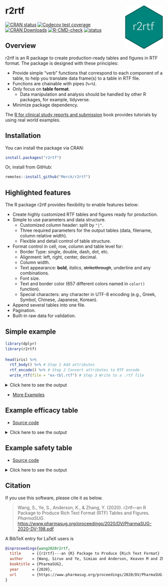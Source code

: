 
<!-- README.md is generated from README.Rmd. Please edit that file -->

# r2rtf <img src="man/figures/logo.png" align="right" width="120" />

<!-- badges: start -->

[![CRAN
status](https://www.r-pkg.org/badges/version/r2rtf)](https://CRAN.R-project.org/package=r2rtf)
[![Codecov test
coverage](https://codecov.io/gh/Merck/r2rtf/branch/master/graph/badge.svg)](https://app.codecov.io/gh/Merck/r2rtf?branch=master)
[![CRAN
Downloads](https://cranlogs.r-pkg.org/badges/r2rtf)](https://cran.r-project.org/package=r2rtf)
[![R-CMD-check](https://github.com/Merck/r2rtf/actions/workflows/R-CMD-check.yaml/badge.svg)](https://github.com/Merck/r2rtf/actions/workflows/R-CMD-check.yaml)
[![status](https://tinyverse.netlify.app/badge/r2rtf)](https://cran.r-project.org/package=r2rtf)
<!-- badges: end -->

## Overview

r2rtf is an R package to create production-ready tables and figures in
RTF format. The package is designed with these principles:

- Provide simple “verb” functions that correspond to each component of a
  table, to help you translate data frame(s) to a table in RTF file.
- Functions are chainable with pipes (`%>%`).
- Only focus on **table format**.
  - Data manipulation and analysis should be handled by other R
    packages, for example, tidyverse.
- Minimize package dependency.

The [R for clinical study reports and submission](https://r4csr.org/)
book provides tutorials by using real world examples.

## Installation

You can install the package via CRAN:

``` r
install.packages("r2rtf")
```

Or, install from GitHub:

``` r
remotes::install_github("Merck/r2rtf")
```

## Highlighted features

The R package r2rtf provides flexibility to enable features below:

- Create highly customized RTF tables and figures ready for production.
- Simple to use parameters and data structure.
  - Customized column header: split by `"|"`.
  - Three required parameters for the output tables (data, filename,
    column relative width).
  - Flexible and detail control of table structure.
- Format control in cell, row, column and table level for:
  - Border Type: single, double, dash, dot, etc.
  - Alignment: left, right, center, decimal.
  - Column width.
  - Text appearance: **bold**, *italics*, ~~strikethrough~~, underline
    and any combinations.
  - Font size.
  - Text and border color (657 different colors named in `color()`
    function).
  - Special characters: any character in UTF-8 encoding (e.g., Greek,
    Symbol, Chinese, Japanese, Korean).
- Append several tables into one file.
- Pagination.
- Built-in raw data for validation.

## Simple example

``` r
library(dplyr)
library(r2rtf)

head(iris) %>%
  rtf_body() %>% # Step 1 Add attributes
  rtf_encode() %>% # Step 2 Convert attributes to RTF encode
  write_rtf(file = "ex-tbl.rtf") # Step 3 Write to a .rtf file
```

<details>
<summary>
Click here to see the output
</summary>
<img src="https://merck.github.io/r2rtf/articles/fig/ex-tbl.png">
</details>

- [More Examples](https://merck.github.io/r2rtf/articles/index.html)

## Example efficacy table

- [Source
  code](https://merck.github.io/r2rtf/articles/example-efficacy.html)

<details>
<summary>
Click here to see the output
</summary>
<img src="https://merck.github.io/r2rtf/articles/fig/efficacy_example.png">
</details>

## Example safety table

- [Source
  code](https://merck.github.io/r2rtf/articles/example-ae-summary.html)

<details>
<summary>
Click here to see the output
</summary>
<img src="https://merck.github.io/r2rtf/articles/fig/ae_example.png">
</details>

## Citation

If you use this software, please cite it as below.

> Wang, S., Ye, S., Anderson, K., & Zhang, Y. (2020). r2rtf—an R Package
> to Produce Rich Text Format (RTF) Tables and Figures. *PharmaSUG*.
> <https://www.pharmasug.org/proceedings/2020/DV/PharmaSUG-2020-DV-198.pdf>

A BibTeX entry for LaTeX users is

``` bibtex
@inproceedings{wang2020r2rtf,
  title     = {{r2rtf}---an {R} Package to Produce {Rich Text Format} ({RTF}) Tables and Figures},
  author    = {Wang, Siruo and Ye, Simiao and Anderson, Keaven M and Zhang, Yilong},
  booktitle = {PharmaSUG},
  year      = {2020},
  url       = {https://www.pharmasug.org/proceedings/2020/DV/PharmaSUG-2020-DV-198.pdf}
}
```
